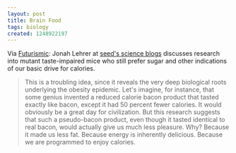 ```yaml
---
layout: post
title: Brain Food
tags: biology
created: 1248922197
---
```

Via [Futurismic](http://futurismic.com/2009/07/23/more-blogs-about-science-and-food-the-neuroscience-of-obesity/):  Jonah Lehrer at [seed's science blogs](http://scienceblogs.com/cortex/2009/07/the_neuroscience_of_mcgriddles.php) discusses research into mutant taste-impaired mice who still prefer sugar and other indications of our basic drive for calories.

> This is a troubling idea, since it reveals the very deep biological roots underlying the obesity epidemic. Let's imagine, for instance, that some genius invented a reduced calorie bacon product that tasted exactly like bacon, except it had 50 percent fewer calories. It would obviously be a great day for civilization. But this research suggests that such a pseudo-bacon product, even though it tasted identical to real bacon, would actually give us much less pleasure. Why? Because it made us less fat. Because energy is inherently delicious. Because we are programmed to enjoy calories.
